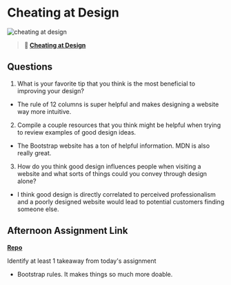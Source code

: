 # Cheating at Design

![cheating at design](https://bcw.blob.core.windows.net/public/img/courses/5247609446691139)

> **📖 [Cheating at Design](https://codeworksacademy.com/fs-student-guide/resources/wk1/04-Cheating-at-Design)**

## Questions

1. What is your favorite tip that you think is the most beneficial to improving your design?

- The rule of 12 columns is super helpful and makes designing a website way more intuitive.

2. Compile a couple resources that you think might be helpful when trying to review examples of good design ideas.

- The Bootstrap website has a ton of helpful information. MDN is also really great.

3. How do you think good design influences people when visiting a website and what sorts of things could you convey through design alone?

- I think good design is directly correlated to perceived professionalism and a poorly designed website would lead to potential customers finding someone else.

## Afternoon Assignment Link

**[Repo](https://github.com/JoeCalvi/clone-site)**

Identify at least 1 takeaway from today's assignment

- Bootstrap rules. It makes things so much more doable.